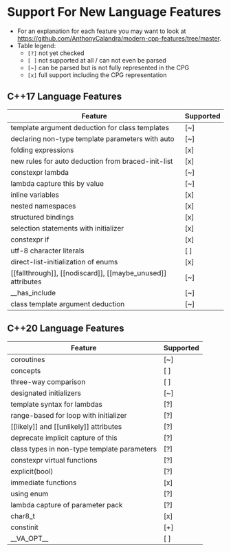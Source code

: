 # Support For New Language Features

- For an explanation for each feature you may want to look at https://github.com/AnthonyCalandra/modern-cpp-features/tree/master.
- Table legend:
  - `[?]` not yet checked
  - `[ ]` not supported at all / can not even be parsed
  - `[~]` can be parsed but is not fully represented in the CPG
  - `[x]` full support including the CPG representation

## C++17 Language Features

| Feature                                                                 | Supported |
|-------------------------------------------------------------------------|-----------|
| template argument deduction for class templates                         | [~]       |
| declaring non-type template parameters with auto                        | [~]       |
| folding expressions                                                     | [x]       |
| new rules for auto deduction from braced-init-list                      | [x]       |
| constexpr lambda                                                        | [~]       |
| lambda capture this by value                                            | [~]       |
| inline variables                                                        | [x]       |
| nested namespaces                                                       | [x]       |
| structured bindings                                                     | [x]       |
| selection statements with initializer                                   | [x]       |
| constexpr if                                                            | [x]       |
| utf-8 character literals                                                | [ ]       |
| direct-list-initialization of enums                                     | [x]       |
| \[\[fallthrough\]\], \[\[nodiscard\]\], \[\[maybe_unused\]\] attributes | [~]       |
| \_\_has_include                                                         | [~]       |
| class template argument deduction                                       | [~]       |

## C++20 Language Features

| Feature                                        | Supported |
|------------------------------------------------|-----------|
| coroutines                                     | [~]       |
| concepts                                       | [ ]       |
| three-way comparison                           | [ ]       |
| designated initializers                        | [~]       |
| template syntax for lambdas                    | [?]       |
| range-based for loop with initializer          | [?]       |
| \[\[likely\]\] and \[\[unlikely\]\] attributes | [?]       |
| deprecate implicit capture of this             | [?]       |
| class types in non-type template parameters    | [?]       |
| constexpr virtual functions                    | [?]       |
| explicit(bool)                                 | [?]       |
| immediate functions                            | [x]       |
| using enum                                     | [?]       |
| lambda capture of parameter pack               | [?]       |
| char8_t                                        | [x]       |
| constinit                                      | [+]       |
| \_\_VA_OPT\_\_                                 | [ ]       |

